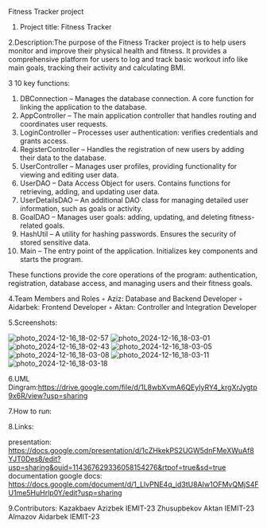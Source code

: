 Fitness Tracker project


1. Project title: Fitness Tracker


2.Description:The purpose of the Fitness Tracker project is to help users monitor and improve their physical health and fitness. 
It provides a comprehensive platform for users to log and track basic workout info like main goals, tracking their activity and 
calculating BMI.


3 10 key functions:
 1. DBConnection –
Manages the database connection. A core function for linking the application to the database.
 2. AppController –
The main application controller that handles routing and coordinates user requests.
 3. LoginController –
Processes user authentication: verifies credentials and grants access.
 4. RegisterController –
Handles the registration of new users by adding their data to the database.
 5. UserController –
Manages user profiles, providing functionality for viewing and editing user data.
 6. UserDAO –
Data Access Object for users. Contains functions for retrieving, adding, and updating user data.
 7. UserDetailsDAO –
An additional DAO class for managing detailed user information, such as goals or activity.
 8. GoalDAO –
Manages user goals: adding, updating, and deleting fitness-related goals.
 9. HashUtil –
A utility for hashing passwords. Ensures the security of stored sensitive data.
 10. Main –
The entry point of the application. Initializes key components and starts the program.

These functions provide the core operations of the program: authentication, registration, database access, and managing users and their fitness goals.



4.Team Members and Roles
 ◦ Aziz: Database and Backend Developer
 ◦ Aidarbek: Frontend Developer
 ◦ Aktan: Controller and Integration Developer


5.Screenshots: 




![photo_2024-12-16_18-02-57](https://github.com/user-attachments/assets/a5b5067d-89a2-44f2-a820-2269f3885459)
![photo_2024-12-16_18-03-01](https://github.com/user-attachments/assets/9a21b239-c753-488c-a6d0-94bbc4e823bd)
![photo_2024-12-16_18-02-43](https://github.com/user-attachments/assets/41eab8f7-7263-43af-9808-8ae88eeafa28)
![photo_2024-12-16_18-03-05](https://github.com/user-attachments/assets/e29a157f-4eda-43d2-b065-26186f35db5b)
![photo_2024-12-16_18-03-08](https://github.com/user-attachments/assets/91adb2a9-0ede-4b52-85b1-77fdd3ef3711)
![photo_2024-12-16_18-03-11](https://github.com/user-attachments/assets/9ecd3881-c743-4f06-86cb-942afc6f130f)
![photo_2024-12-16_18-03-18](https://github.com/user-attachments/assets/24a09d74-7468-4c72-abe4-3e5610090825)


6.UML Diпgram:https://drive.google.com/file/d/1L8wbXvmA6QEyIyRY4_krgXrJygtp9x6R/view?usp=sharing



7.How to run:


8.Links:

presentation: https://docs.google.com/presentation/d/1cZHkekPS2UGW5dnFMeXWuAf8YJT0Des8/edit?usp=sharing&ouid=114367629336058154276&rtpof=true&sd=true
documentation google docs: https://docs.google.com/document/d/1_LlvPNE4q_id3tU8AIw1OFMvQMjS4FU1me5HuHrlp0Y/edit?usp=sharing



9.Contributors:
Kazakbaev Azizbek IEMIT-23
Zhusupbekov Aktan IEMIT-23
Almazov Aidarbek IEMIT-23



